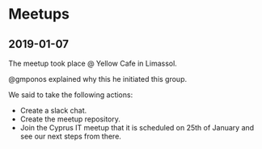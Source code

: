 # Meetups

## 2019-01-07

The meetup took place @ Yellow Cafe in Limassol.

@gmponos explained why this he initiated this group.

We said to take the following actions:
- Create a slack chat.
- Create the meetup repository.
- Join the Cyprus IT meetup that it is scheduled on 25th of January and see our next steps from there. 